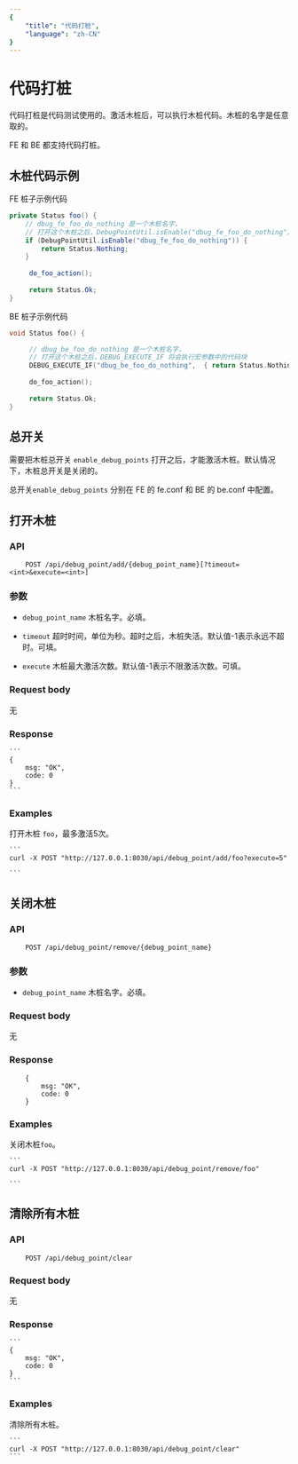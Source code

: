```yaml
---
{
    "title": "代码打桩",
    "language": "zh-CN"
}
---
```


<!-- 
Licensed to the Apache Software Foundation (ASF) under one
or more contributor license agreements.  See the NOTICE file
distributed with this work for additional information
regarding copyright ownership.  The ASF licenses this file
to you under the Apache License, Version 2.0 (the
"License"); you may not use this file except in compliance
with the License.  You may obtain a copy of the License at

  http://www.apache.org/licenses/LICENSE-2.0

Unless required by applicable law or agreed to in writing,
software distributed under the License is distributed on an
"AS IS" BASIS, WITHOUT WARRANTIES OR CONDITIONS OF ANY
KIND, either express or implied.  See the License for the
specific language governing permissions and limitations
under the License.
-->

# 代码打桩

代码打桩是代码测试使用的。激活木桩后，可以执行木桩代码。木桩的名字是任意取的。

FE 和 BE 都支持代码打桩。

## 木桩代码示例

FE 桩子示例代码

```java
private Status foo() {  
	// dbug_fe_foo_do_nothing 是一个木桩名字，
	// 打开这个木桩之后，DebugPointUtil.isEnable("dbug_fe_foo_do_nothing") 将会返回true
	if (DebugPointUtil.isEnable("dbug_fe_foo_do_nothing")) {
		return Status.Nothing;
	}
      	
     do_foo_action();
     
     return Status.Ok;
}
```

BE 桩子示例代码

```c++
void Status foo() {

     // dbug_be_foo_do_nothing 是一个木桩名字，
     // 打开这个木桩之后，DEBUG_EXECUTE_IF 将会执行宏参数中的代码块
     DEBUG_EXECUTE_IF("dbug_be_foo_do_nothing",  { return Status.Nothing; });
   
     do_foo_action();
     
     return Status.Ok;
}
```

## 总开关

需要把木桩总开关 `enable_debug_points` 打开之后，才能激活木桩。默认情况下，木桩总开关是关闭的。

总开关`enable_debug_points` 分别在 FE 的 fe.conf 和 BE 的 be.conf 中配置。


## 打开木桩

### API

```
	POST /api/debug_point/add/{debug_point_name}[?timeout=<int>&execute=<int>]
```


### 参数

* `debug_point_name`
    木桩名字。必填。

* `timeout`
    超时时间，单位为秒。超时之后，木桩失活。默认值-1表示永远不超时。可填。

* `execute`
    木桩最大激活次数。默认值-1表示不限激活次数。可填。       


### Request body

无

### Response

    ```
    {
        msg: "OK",
        code: 0
    }
    ```
    
### Examples


打开木桩 `foo`，最多激活5次。
	
	
    ```
    curl -X POST "http://127.0.0.1:8030/api/debug_point/add/foo?execute=5"

    ```
    
## 关闭木桩

### API

```
	POST /api/debug_point/remove/{debug_point_name}
```


### 参数

* `debug_point_name`
    木桩名字。必填。     


### Request body

无

### Response

```
    {
        msg: "OK",
        code: 0
    }
```
    
### Examples


关闭木桩`foo`。
	
	
    ```
    curl -X POST "http://127.0.0.1:8030/api/debug_point/remove/foo"

    ```
    
## 清除所有木桩

### API

```
	POST /api/debug_point/clear
```



### Request body

无

### Response

    ```
    {
        msg: "OK",
        code: 0
    }
    ```
    
### Examples


清除所有木桩。
	
    ```
    curl -X POST "http://127.0.0.1:8030/api/debug_point/clear"
    ```
